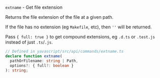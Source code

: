 `extname` - Get file extension

Returns the file extension of the file at a given path.

If the file has no extension (eg `Makefile`, etc), then `''` will be returned.

Pass `{ full: true }` to get compound extensions, eg `.d.ts` or `.test.js` instead of just `.ts`/`.js`.

```ts
// Defined in yavascript/src/api/commands/extname.ts
declare function extname(
  pathOrFilename: string | Path,
  options?: { full?: boolean }
): string;
```
